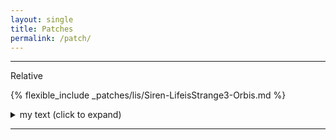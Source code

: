```yaml
---
layout: single
title: Patches
permalink: /patch/
---
```


***

Relative

{% flexible_include _patches/lis/Siren-LifeisStrange3-Orbis.md %}

<details>
<summary> my text (click to expand) </summary>

Text

</details>

***
